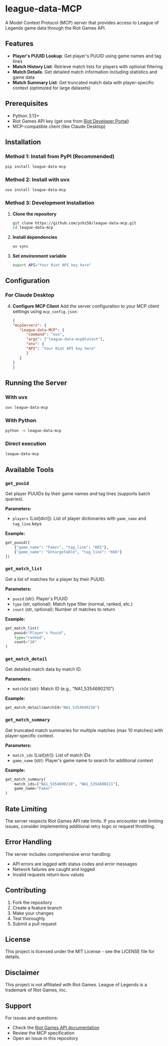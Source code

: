 # league-data-MCP

A Model Context Protocol (MCP) server that provides access to League of Legends game data through the Riot Games API.

## Features

- **Player's PUUID Lookup**: Get player's PUUID using game names and tag lines
- **Match History List**: Retrieve match lists for players with optional filtering
- **Match Details**: Get detailed match information including statistics and game data
- **Match Summary List**: Get truncated match data with player-specific context (optimized for large datasets)

## Prerequisites

- Python 3.13+
- Riot Games API key (get one from [Riot Developer Portal](https://developer.riotgames.com/))
- MCP-compatible client (like Claude Desktop)

## Installation

### Method 1: Install from PyPI (Recommended)

```bash
pip install league-data-mcp
```

### Method 2: Install with uvx

```bash
uvx install league-data-mcp
```

### Method 3: Development Installation

1. **Clone the repository**
   ```bash
   git clone https://github.com/yshi50/league-data-mcp.git
   cd league-data-mcp
   ```

2. **Install dependencies**
   ```bash
   uv sync
   ```

3. **Set environment variable**
   ```bash
   export API="Your Riot API key here"
   ```

## Configuration

### For Claude Desktop

4. **Configure MCP Client**
   Add the server configuration to your MCP client settings using `mcp_config.json`:
   ```json
   {
   "mcpServers": {
      "League-data-MCP": {
         "command": "uvx",
         "args": ["league-data-mcp@latest"],
         "env": {
         "API": "Your Riot API key here"
         }
      }
   }
   }
   ```

## Running the Server

### With uvx
```bash
uvx league-data-mcp
```

### With Python
```bash
python -m league-data-mcp
```

### Direct execution
```bash
league-data-mcp
```

## Available Tools

### `get_puuid`
Get player PUUIDs by their game names and tag lines (supports batch queries).

**Parameters:**
- `players` (List[dict]): List of player dictionaries with `game_name` and `tag_line` keys

**Example:**
```python
get_puuid([
    {"game_name": "Faker", "tag_line": "KR1"},
    {"game_name": "Untargetable", "tag_line": "666"}
])
```

### `get_match_list`
Get a list of matches for a player by their PUUID.

**Parameters:**
- `puuid` (str): Player's PUUID
- `type` (str, optional): Match type filter (normal, ranked, etc.)
- `count` (str, optional): Number of matches to return

**Example:**
```python
get_match_list(
    puuid="Player's Puuid",
    type="ranked",
    count="20"
)
```

### `get_match_detail`
Get detailed match data by match ID.

**Parameters:**
- `matchId` (str): Match ID (e.g., "NA1_5354690210")

**Example:**
```python
get_match_detail(matchId="NA1_5354690210")
```

### `get_match_summary`
Get truncated match summaries for multiple matches (max 10 matches) with player-specific context.

**Parameters:**
- `match_ids` (List[str]): List of match IDs
- `game_name` (str): Player's game name to search for additional context

**Example:**
```python
get_match_summary(
    match_ids=["NA1_5354690210", "NA1_5354690211"],
    game_name="Faker"
)
```

## Rate Limiting

The server respects Riot Games API rate limits. If you encounter rate limiting issues, consider implementing additional retry logic or request throttling.

## Error Handling

The server includes comprehensive error handling:
- API errors are logged with status codes and error messages
- Network failures are caught and logged
- Invalid requests return `None` values

## Contributing

1. Fork the repository
2. Create a feature branch
3. Make your changes
4. Test thoroughly
5. Submit a pull request

## License

This project is licensed under the MIT License - see the LICENSE file for details.

## Disclaimer

This project is not affiliated with Riot Games. League of Legends is a trademark of Riot Games, Inc.

## Support

For issues and questions:
- Check the [Riot Games API documentation](https://developer.riotgames.com/)
- Review the MCP specification
- Open an issue in this repository